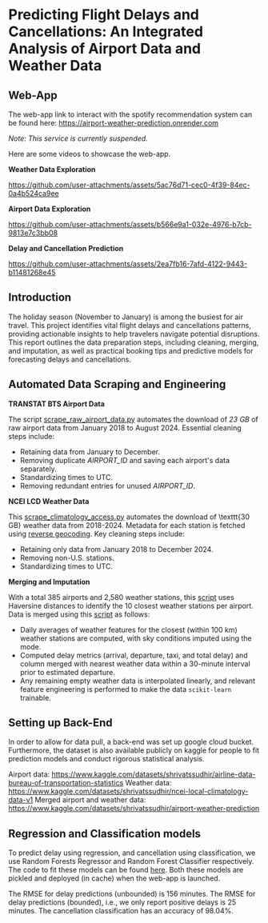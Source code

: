 # Predicting Flight Delays and Cancellations: An Integrated Analysis of Airport Data and Weather Data

## Web-App

The web-app link to interact with the spotify recommendation system can be found here: https://airport-weather-prediction.onrender.com

*Note: This service is currently suspended.*

Here are some videos to showcase the web-app.

**Weather Data Exploration**

https://github.com/user-attachments/assets/5ac76d71-cec0-4f39-84ec-0a4b524ca9ee

**Airport Data Exploration**

https://github.com/user-attachments/assets/b566e9a1-032e-4976-b7cb-9813e7c3bb08

**Delay and Cancellation Prediction**

https://github.com/user-attachments/assets/2ea7fb16-7afd-4122-9443-b11481268e45

## Introduction

The holiday season (November to January) is among the busiest for air travel. This project identifies vital flight delays and cancellations patterns, providing actionable insights to help travelers navigate potential disruptions. This report outlines the data preparation steps, including cleaning, merging, and imputation, as well as practical booking tips and predictive models for forecasting delays and cancellations.

## Automated Data Scraping and Engineering

**TRANSTAT BTS Airport Data**

The script [scrape_raw_airport_data.py](https://github.com/Stochastic1017/Airport-Weather-Prediction/blob/e1dc2db7893b3359aed84fd58ac42fa320c3a421/scraping/transtat-bts/scrape_raw_airport_data.py) automates the download of *23 GB* of raw airport data from January 2018 to August 2024. Essential cleaning steps include: 

* Retaining data from January to December. 
* Removing duplicate *AIRPORT_ID* and saving each airport's data separately. 
* Standardizing times to UTC.
* Removing redundant entries for unused *AIRPORT_ID*.

**NCEI LCD Weather Data**

This [scrape_climatology_access.py](https://github.com/Stochastic1017/Airport-Weather-Prediction/blob/e1dc2db7893b3359aed84fd58ac42fa320c3a421/scraping/ncei-lcd/scrape_climatology_access.py) automates the download of \texttt{30 GB} weather data from 2018-2024. Metadata for each station is fetched using [reverse geocoding](https://github.com/thampiman/reverse-geocoder). Key cleaning steps include: 

* Retaining only data from January 2018 to December 2024.
* Removing non-U.S. stations.
* Standardizing times to UTC.

**Merging and Imputation**

With a total 385 airports and 2,580 weather stations, this [script](https://github.com/Stochastic1017/Airport-Weather-Prediction/tree/7ba1676bfc7d28b9bcac61f89f612cb89db3dbbb/miscellaneous_py/merged) uses Haversine distances to identify the 10 closest weather stations per airport. Data is merged using this [script](https://github.com/Stochastic1017/Airport-Weather-Prediction/blob/a589f32dd1da1e8a67876d28a0cbabe29030cedc/dataset/merged/merge_airport_weather.py) as follows: 

* Daily averages of weather features for the closest (within 100 km) weather stations are computed, with sky conditions imputed using the mode.
* Computed delay metrics (arrival, departure, taxi, and total delay) and column merged with nearest weather data within a 30-minute interval prior to estimated departure.
* Any remaining empty weather data is interpolated linearly, and relevant feature engineering is performed to make the data `scikit-learn` trainable.

## Setting up Back-End

In order to allow for data pull, a back-end was set up google cloud bucket. Furthermore, the dataset is also available publicly on kaggle for people to fit prediction models and conduct rigorous statistical analysis.

Airport data: https://www.kaggle.com/datasets/shrivatssudhir/airline-data-bureau-of-transportation-statistics
Weather data: https://www.kaggle.com/datasets/shrivatssudhir/ncei-local-climatology-data-v1
Merged airport and weather data: https://www.kaggle.com/datasets/shrivatssudhir/airport-weather-prediction

## Regression and Classification models

To predict delay using regression, and cancellation using classification, we use Random Forests Regressor and Random Forest Classifier respectively. The code to fit these models can be found [here](https://github.com/Stochastic1017/Airport-Weather-Prediction/blob/main/models/optimized-flight-prediction-v2.py). Both these models are pickled and deployed (in cache) when the web-app is launched.

The RMSE for delay predictions (unbounded) is 156 minutes. The RMSE for delay predictions (bounded), i.e., we only report positive delays is 25 minutes. The cancellation classification has an accuracy of 98.04%.
